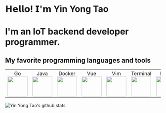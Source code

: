 # 𝗛𝗲𝗹𝗹𝗼! 𝗜'𝗺 Yin Yong Tao

# I'm an IoT backend developer programmer.

## My favorite programming languages and tools

<table>
    <tbody>
        <tr valign="top">
            <td width="10%" align="center">
                <span>Go</span><br>
                <img height="64px" src="https://cdn.svgporn.com/logos/go.svg">
            </td>
            <td width="10%" align="center">
                <span>Java</span><br>
                <img height="64px" src="https://cdn.svgporn.com/logos/java.svg">
            </td>
              <td width="10%" align="center">
                <span>Docker</span><br>
                <img height="64px" src="https://cdn.svgporn.com/logos/docker.svg">
            </td>
            <td width="10%" align="center">
                <span>Vue</span><br>
                <img height="64px" src="https://cdn.svgporn.com/logos/vue.svg">
            </td>
            <td width="10%" align="center">
                <span>Vim</span><br>
                <img height="64px" src="https://cdn.svgporn.com/logos/vim.svg">
            </td>
            <td width="10%" align="center">
                <span>Terminal</span><br>
                <img height="64px" src="https://cdn.svgporn.com/logos/terminal.svg">
            </td>
            <td width="10%" align="center">
                <span>Edge</span><br>
                <img height="64px" src="https://cdn.svgporn.com/logos/microsoft-edge.svg">
            </td>
            <td width="10%" align="center">
                <span>VSCode</span><br>
                <img height="64px" src="https://cdn.svgporn.com/logos/visual-studio-code.svg">
            </td>
            <td width="10%" align="center">
                <span>Git</span><br>
                <img height="64px" src="https://cdn.svgporn.com/logos/git-icon.svg">
            </td>
        </tr>
    </tbody>
</table>

![Yin Yong Tao's github stats](https://github-readme-stats.vercel.app/api?username=goworkeryyt&count_private=true)
